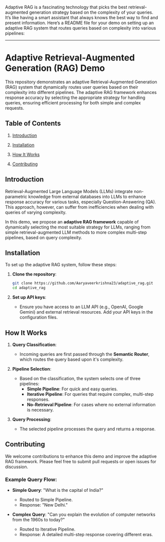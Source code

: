 Adaptive RAG is a fascinating technology that picks the best retrieval-augmented generation strategy based on the complexity of your queries. It’s like having a smart assistant that always knows the best way to find and present information.
Here’s a README file for your demo on setting up an adaptive RAG system that routes queries based on complexity into various pipelines:

---

# Adaptive Retrieval-Augmented Generation (RAG) Demo

This repository demonstrates an adaptive Retrieval-Augmented Generation (RAG) system that dynamically routes user queries based on their complexity into different pipelines. The adaptive RAG framework enhances response accuracy by selecting the appropriate strategy for handling queries, ensuring efficient processing for both simple and complex requests.

## Table of Contents
1. [Introduction](#introduction)

2. [Installation](#installation)

3. [How It Works](#how-it-works)

4. [Contributing](#contributing)


## Introduction
Retrieval-Augmented Large Language Models (LLMs) integrate non-parametric knowledge from external databases into LLMs to enhance response accuracy for various tasks, especially Question-Answering (QA). This approach, however, can suffer from inefficiencies when dealing with queries of varying complexity.

In this demo, we propose an **adaptive RAG framework** capable of dynamically selecting the most suitable strategy for LLMs, ranging from simple retrieval-augmented LLM methods to more complex multi-step pipelines, based on query complexity. 


## Installation

To set up the adaptive RAG system, follow these steps:

1. **Clone the repository**:
    ```bash
    git clone https://github.com/Aaryaveerkrishna23/adaptive_rag.git
    cd adaptive_rag
    ```
    
2. **Set up API keys**:
   - Ensure you have access to an LLM API (e.g., OpenAI, Google Gemini) and external retrieval resources. Add your API keys in the configuration files.



## How It Works

1. **Query Classification**:
    - Incoming queries are first passed through the **Semantic Router**, which routes the query based upon it's complexity. 

2. **Pipeline Selection**:
    - Based on the classification, the system selects one of three pipelines:
        - **Simple Pipeline**: For quick and easy queries.
        - **Iterative Pipeline**: For queries that require complex, multi-step responses.
        - **No-Retrieval Pipeline**: For cases where no external information is necessary.

3. **Query Processing**:
    - The selected pipeline processes the query and returns a response.

## Contributing

We welcome contributions to enhance this demo and improve the adaptive RAG framework. Please feel free to submit pull requests or open issues for discussion.


### Example Query Flow:

- **Simple Query**: "What is the capital of India?"
  - Routed to Simple Pipeline.
  - Response: "New Delhi."

- **Complex Query**: "Can you explain the evolution of computer networks from the 1960s to today?"
  - Routed to Iterative Pipeline.
  - Response: A detailed multi-step response covering different eras.

